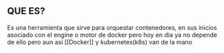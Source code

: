 ## QUE ES?

Es una herramienta que sirve para orquestar contenedores, en sus inicios asociado con el engine o motor de docker pero hoy en dia ya no depende de ello pero aun asi [[Docker]] y kubernetes(k8s) van de la mano